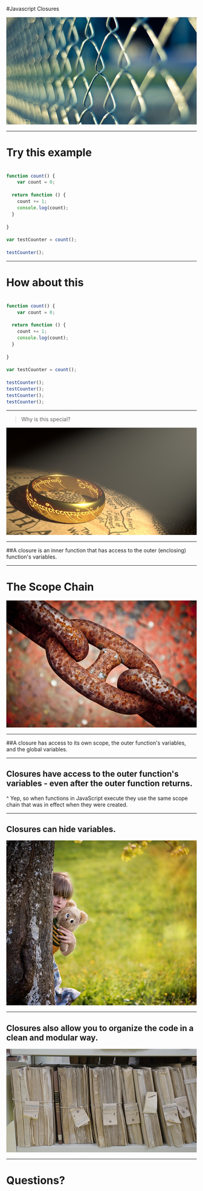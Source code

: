 #Javascript Closures

![](img/chainlink.jpg)

---

# Try this example

```javascript

function count() {
	var count = 0;

  return function () {
    count += 1;
    console.log(count);
  }

}

var testCounter = count();

testCounter();

```

---

# How about this

```javascript

function count() {
	var count = 0;

  return function () {
    count += 1;
    console.log(count);
  }

}

var testCounter = count();

testCounter();
testCounter();
testCounter();
testCounter();


```

---

>Why is this special?

![](img/onering.jpg)

---

##A closure is an inner function that has access to the outer (enclosing) function's variables.

---

# The Scope Chain

![](img/chain.jpg)

---

##A closure has access to its own scope, the outer function's variables, and the global variables.

---

## Closures have access to the outer function's variables - even after the outer function returns.

^ Yep, so when functions in JavaScript execute they use the same scope chain that was in effect when they were created.

---

## Closures can hide variables.

![](img/hiding.jpg)

---

## Closures also allow you to organize the code in a clean and modular way.

![](img/storage.jpg)

---

# Questions?



